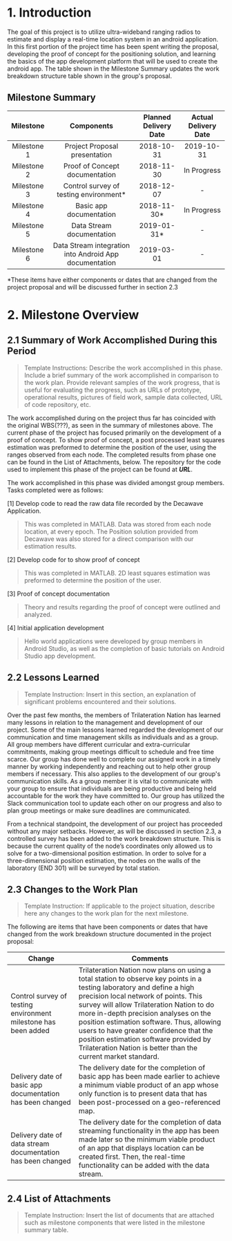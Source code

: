# 1. Introduction
The goal of this project is to utilize ultra-wideband ranging radios to estimate and display a real-time location system in an android application. In this first portion of the project time has been spent writing the proposal, developing the proof of concept for the positioning solution, and learning the basics of the app development platform that will be used to create the android app. The table shown in the Milestone Summary updates the work breakdown structure table shown in the group's proposal.


## Milestone Summary

Milestone | Components | Planned Delivery Date | Actual Delivery Date
:------------------: | :-------------: | :-------------: | :-------------: 
Milestone 1 | Project Proposal presentation | 2018-10-31 | 2019-10-31
Milestone 2 | Proof of Concept documentation | 2018-11-30 | In Progress
Milestone 3 | Control survey of testing environment* | 2018-12-07 | -
Milestone 4 | Basic app documentation | 2018-11-30* | In Progress  
Milestone 5 | Data Stream documentation | 2019-01-31* | -
Milestone 6 | Data Stream integration into Android App documentation| 2019-03-01 | -

*These items have either components or dates that are changed from the project proposal and will be discussed further in section 2.3

# 2. Milestone Overview
## 2.1 Summary of Work Accomplished During this Period
> Template Instructions: Describe the work accomplished in this phase. Include a brief summary of the work accomplished in comparison to the work plan. Provide relevant samples of the work progress, that is useful for evaluating the progress, such as URLs of prototype, operational results, pictures of field work, sample data collected, URL of code repository, etc.

The work accomplished during on the project thus far has coincided with the original WBS(???), as seen in the summary of milestones above. The current phase of the project has focused primarily on the development of a proof of concept. To show proof of concept, a post processed least squares estimation was preformed to determine the position of the user, using the ranges observed from each node.  The completed results from phase one can be found in the List of Attachments, below. The repository for the code used to implement this phase of the project can be found at ___URL___. 

The work accomplished in this phase was divided amongst group members. Tasks completed were as follows:

[1] Develop code to read the raw data file recorded by the Decawave Application. 
> This was completed in MATLAB. Data was stored from each node location, at every epoch. The Position solution provided from Decawave was also stored for a direct comparison with our estimation results. 

[2] Develop code for to show proof of concept
> This was completed in MATLAB. 2D least squares estimation was preformed to determine the position of the user.

[3] Proof of concept documentation
> Theory and results regarding the proof of concept were outlined and analyzed. 

[4] Initial application development
> Hello world applications were developed by group members in Android Studio, as well as the completion of basic tutorials on Android Studio app development. 


## 2.2 Lessons Learned
> Template Instruction: Insert in this section, an explanation of significant problems encountered and their solutions.

Over the past few months, the members of Trilateration Nation has learned many lessons in relation to the management and development of our project. Some of the main lessons learned regarded the development of our communication and time management skills as individuals and as a group. All group members have different curricular and extra-curricular commitments, making group meetings difficult to schedule and free time scarce. Our group has done well to complete our assigned work in a timely manner by working independently and reaching out to help other group members if necessary. This also applies to the development of our group's communication skills. As a group member it is vital to communicate with your group to ensure that individuals are being productive and being held accountable for the work they have committed to. Our group has utilized the Slack communication tool to update each other on our progress and also to plan group meetings or make sure deadlines are communicated. 


From a technical standpoint, the development of our project has proceeded without any major setbacks. However, as will be discussed in section 2.3, a controlled survey has been added to the work breakdown structure. This is because the current quality of the node’s coordinates only allowed us to solve for a two-dimensional position estimation. In order to solve for a three-dimensional position estimation, the nodes on the walls of the laboratory (END 301) will be surveyed by total station.


## 2.3 Changes to the Work Plan
> Template Instruction: If applicable to the project situation, describe here any changes to the work plan for the next milestone.

The following are items that have been components or dates that have changed from the work breakdown structure documented in the project proposal:

Change | Comments
---------------- | --------------------------
Control survey of testing environment milestone has been added | Trilateration Nation now plans on using a total station to observe key points in a testing laboratory and define a high precision local network of points. This survey will allow Trilateration Nation to do more in-depth precision analyses on the position estimation software. Thus, allowing users to have greater confidence that the position estimation software provided by Trilateration Nation is better than the current market standard.
Delivery date of basic app documentation has been changed | The delivery date for the completion of basic app has been made earlier to achieve a minimum viable product of an app whose only function is to present data that has been post-processed on a geo-referenced map.
Delivery date of data stream documentation has been changed | The delivery date for the completion of data streaming functionality in the app has been made later so the minimum viable product of an app that displays location can be created first. Then, the real-time functionality can be added with the data stream.

## 2.4 List of Attachments
> Template Instruction: Insert the list of documents that are attached such as milestone components  that were listed in the milestone summary table.

